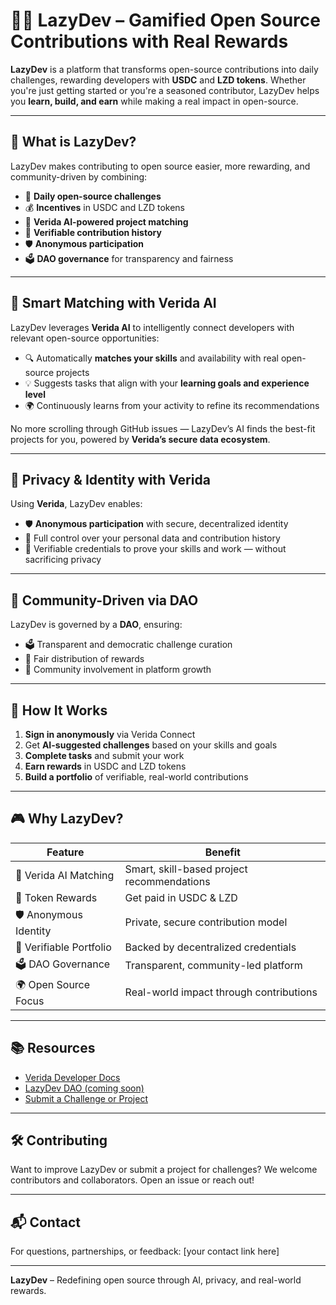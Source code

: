 # 🧑‍💻 LazyDev – Gamified Open Source Contributions with Real Rewards

**LazyDev** is a platform that transforms open-source contributions into daily challenges, rewarding developers with **USDC** and **LZD tokens**. Whether you're just getting started or you're a seasoned contributor, LazyDev helps you **learn, build, and earn** while making a real impact in open-source.

---

## 🚀 What is LazyDev?

LazyDev makes contributing to open source easier, more rewarding, and community-driven by combining:

- 🎯 **Daily open-source challenges**
- 💰 **Incentives** in USDC and LZD tokens
- 🤖 **Verida AI-powered project matching**
- 🧾 **Verifiable contribution history**
- 🛡 **Anonymous participation**
- 🗳 **DAO governance** for transparency and fairness

---

## 🤖 Smart Matching with Verida AI

LazyDev leverages **Verida AI** to intelligently connect developers with relevant open-source opportunities:

- 🔍 Automatically **matches your skills** and availability with real open-source projects
- 💡 Suggests tasks that align with your **learning goals and experience level**
- 🌍 Continuously learns from your activity to refine its recommendations

No more scrolling through GitHub issues — LazyDev’s AI finds the best-fit projects for you, powered by **Verida’s secure data ecosystem**.

---

## 🔐 Privacy & Identity with Verida

Using **Verida**, LazyDev enables:

- 🛡 **Anonymous participation** with secure, decentralized identity
- 🔐 Full control over your personal data and contribution history
- 📜 Verifiable credentials to prove your skills and work — without sacrificing privacy

---

## 🧱 Community-Driven via DAO

LazyDev is governed by a **DAO**, ensuring:

- 🗳 Transparent and democratic challenge curation
- 🎁 Fair distribution of rewards
- 👥 Community involvement in platform growth

---

## 🧩 How It Works

1. **Sign in anonymously** via Verida Connect
2. Get **AI-suggested challenges** based on your skills and goals
3. **Complete tasks** and submit your work
4. **Earn rewards** in USDC and LZD tokens
5. **Build a portfolio** of verifiable, real-world contributions

---

## 🎮 Why LazyDev?

| Feature | Benefit |
|--------|---------|
| 🤖 Verida AI Matching | Smart, skill-based project recommendations |
| 💸 Token Rewards | Get paid in USDC & LZD |
| 🛡 Anonymous Identity | Private, secure contribution model |
| 📜 Verifiable Portfolio | Backed by decentralized credentials |
| 🗳 DAO Governance | Transparent, community-led platform |
| 🌍 Open Source Focus | Real-world impact through contributions |

---

## 📚 Resources

- [Verida Developer Docs](https://developer.verida.io)
- [LazyDev DAO (coming soon)](#)
- [Submit a Challenge or Project](#)

---

## 🛠️ Contributing

Want to improve LazyDev or submit a project for challenges? We welcome contributors and collaborators. Open an issue or reach out!

---

## 📬 Contact

For questions, partnerships, or feedback: [your contact link here]

---

**LazyDev** – Redefining open source through AI, privacy, and real-world rewards.
